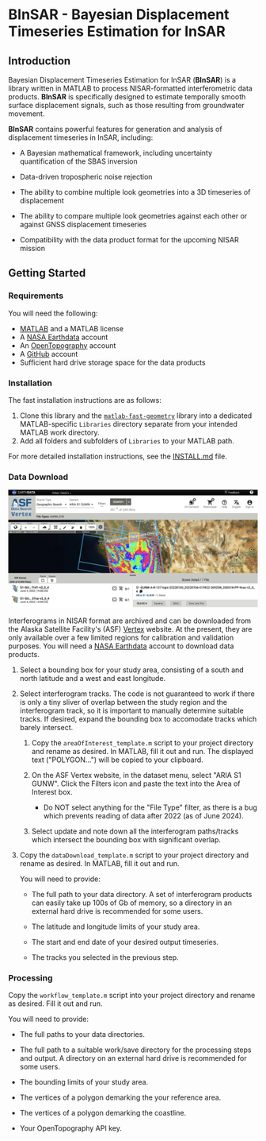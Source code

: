 # BInSAR - Bayesian Displacement Timeseries Estimation for InSAR

## Introduction

Bayesian Displacement Timeseries Estimation for InSAR (**BInSAR**) is a library written in MATLAB to process NISAR-formatted interferometric data products. **BInSAR** is specifically designed to estimate temporally smooth surface displacement signals, such as those resulting from groundwater movement. 

**BInSAR** contains powerful features for generation and analysis of displacement timeseries in InSAR, including:

* A Bayesian mathematical framework, including uncertainty quantification of the SBAS inversion

* Data-driven tropospheric noise rejection 

* The ability to combine multiple look geometries into a 3D timeseries of displacement

* The ability to compare multiple look geometries against each other or against GNSS displacement timeseries

* Compatibility with the data product format for the upcoming NISAR mission



## Getting Started

### Requirements

You will need the following:
* [MATLAB](https://www.mathworks.com/products/matlab.html) and a MATLAB license
* A [NASA Earthdata](https://www.earthdata.nasa.gov/) account
* An [OpenTopography](https://opentopography.org/) account
* A [GitHub](https://github.com/) account
* Sufficient hard drive storage space for the data products

### Installation

The fast installation instructions are as follows: 
1. Clone this library and the [`matlab-fast-geometry`](https://github.com/zhurewitz/matlab-fast-geometry) library into a dedicated MATLAB-specific `Libraries` directory separate from your intended MATLAB work directory.
2. Add all folders and subfolders of `Libraries` to your MATLAB path.

For more detailed installation instructions, see the [INSTALL.md](INSTALL.md) file.

### Data Download

<img src="images/vertex.png" width=1000>

Interferograms in NISAR format are archived and can be downloaded from the Alaska Satellite Facility's (ASF) [Vertex](https://search.asf.alaska.edu/#/?dataset=SENTINEL-1%20INTERFEROGRAM%20(BETA)) website. At the present, they are only available over a few limited regions for calibration and validation purposes. You will need a [NASA Earthdata](https://www.earthdata.nasa.gov/) account to download data products. 



1. Select a bounding box for your study area, consisting of a south and north latitude and a west and east longitude. 

2. Select interferogram tracks. The code is not guaranteed to work if there is only a tiny sliver of overlap between the study region and the interferogram track, so it is important to manually determine suitable tracks. If desired, expand the bounding box to accomodate tracks which barely intersect. 

    1. Copy the `areaOfInterest_template.m` script to your project directory and rename as desired. In MATLAB, fill it out and run. The displayed text ("POLYGON...") will be copied to your clipboard.

    3. On the ASF Vertex website, in the dataset menu, select "ARIA S1 GUNW". Click the Filters icon and paste the text into the Area of Interest box. 

        * Do NOT select anything for the "File Type" filter, as there is a bug which prevents reading of data after 2022 (as of June 2024).

    4. Select update and note down all the interferogram paths/tracks which intersect the bounding box with significant overlap. 

3. Copy the `dataDownload_template.m` script to your project directory and rename as desired. In MATLAB, fill it out and run. 

    You will need to provide:

    * The full path to your data directory. A set of interferogram products can easily take up 100s of Gb of memory, so a directory in an external hard drive is recommended for some users. 

    * The latitude and longitude limits of your study area. 

    * The start and end date of your desired output timeseries. 

    * The tracks you selected in the previous step.

### Processing

Copy the `workflow_template.m` script into your project directory and rename as desired. Fill it out and run. 

You will need to provide:

* The full paths to your data directories.

* The full path to a suitable work/save directory for the processing steps and output. A directory on an external hard drive is recommended for some users. 

* The bounding limits of your study area. 

* The vertices of a polygon demarking the your reference area.

* The vertices of a polygon demarking the coastline. 

* Your OpenTopography API key.